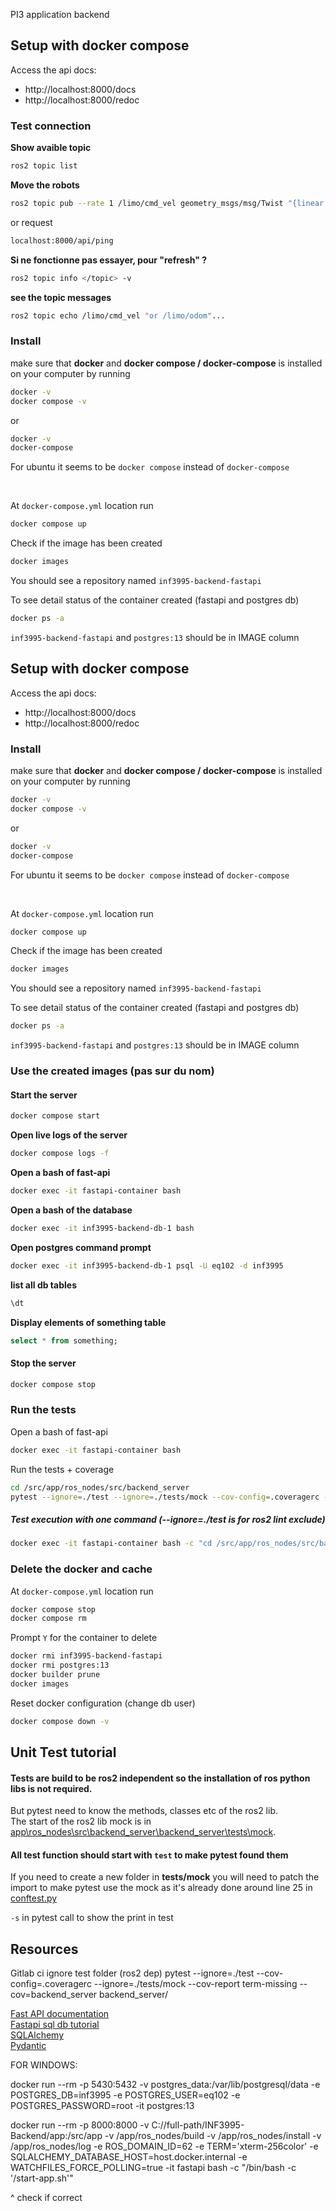 PI3 application backend
## Setup with docker compose
Access the api docs:
- http://localhost:8000/docs
- http://localhost:8000/redoc

### Test connection
**Show avaible topic**
```sh
ros2 topic list
```
**Move the robots**
```sh
ros2 topic pub --rate 1 /limo/cmd_vel geometry_msgs/msg/Twist "{linear: {x: 2.0, y: 0.0, z: 0.0}, angular: {x: 0.0, y: 0.0, z: 1.8}}"
```
or request 
```sh
localhost:8000/api/ping
```

**Si ne fonctionne pas essayer, pour "refresh" ?**
```sh
ros2 topic info </topic> -v
```
**see the topic messages**
```sh
ros2 topic echo /limo/cmd_vel "or /limo/odom"...
```


### Install
make sure that **docker** and **docker compose / docker-compose** is installed on your computer by running

```sh
docker -v
docker compose -v
```
or 
```sh
docker -v
docker-compose
```
For ubuntu it seems to be `docker compose` instead of `docker-compose`

</br>

At `docker-compose.yml` location run 
```sh
docker compose up
```

Check if the image has been created
```sh
docker images
```
You should see a repository named `inf3995-backend-fastapi`

To see detail status of the container created (fastapi and postgres db)
```sh
docker ps -a
```
`inf3995-backend-fastapi` and `postgres:13` should be in IMAGE column

## Setup with docker compose
Access the api docs:
- http://localhost:8000/docs
- http://localhost:8000/redoc

### Install
make sure that **docker** and **docker compose / docker-compose** is installed on your computer by running

```sh
docker -v
docker compose -v
```
or 
```sh
docker -v
docker-compose
```
For ubuntu it seems to be `docker compose` instead of `docker-compose`

</br>

At `docker-compose.yml` location run 
```sh
docker compose up
```

Check if the image has been created
```sh
docker images
```
You should see a repository named `inf3995-backend-fastapi`

To see detail status of the container created (fastapi and postgres db)
```sh
docker ps -a
```
`inf3995-backend-fastapi` and `postgres:13` should be in IMAGE column


### Use the created images (pas sur du nom)

#### **Start the server**
```sh
docker compose start
```

**Open live logs of the server**
```sh
docker compose logs -f
```

**Open a bash of fast-api**
```sh
docker exec -it fastapi-container bash
```

**Open a bash of the database**
```sh
docker exec -it inf3995-backend-db-1 bash
```
**Open postgres command prompt**
```sh
docker exec -it inf3995-backend-db-1 psql -U eq102 -d inf3995 
``````
**list all db tables**
```sql
\dt
```
**Display elements of something table**
```sql
select * from something;
```
#### Stop the server
```sh
docker compose stop
```

### Run the tests
Open a bash of fast-api
```sh
docker exec -it fastapi-container bash
```
Run the tests + coverage
```sh
cd /src/app/ros_nodes/src/backend_server
pytest --ignore=./test --ignore=./tests/mock --cov-config=.coveragerc --cov-report term-missing --cov=backend_server backend_server/
```

##### Test execution with one command (--ignore=./test is for ros2 lint exclude)
```sh
docker exec -it fastapi-container bash -c "cd /src/app/ros_nodes/src/backend_server && pytest --ignore=./test --cov-report term-missing --cov=backend_server backend_server/"
``` 

### Delete the docker and cache
At `docker-compose.yml` location run 
```sh
docker compose stop
docker compose rm
```
Prompt `Y` for the container to delete
```sh
docker rmi inf3995-backend-fastapi
docker rmi postgres:13
docker builder prune
docker images
```

Reset docker configuration (change db user)
```sh
docker compose down -v
```

## Unit Test tutorial
#### Tests are build to be ros2 independent so the installation of ros python libs is not required.

But pytest need to know the methods, classes etc of the ros2 lib.  
The start of the ros2 lib mock is in [app\ros_nodes\src\backend_server\backend_server\tests\mock](app\ros_nodes\src\backend_server\backend_server\tests\mock).

#### All test function should start with `test` to make pytest found them

If you need to create a new folder in **tests/mock** you will need to patch the import to make pytest use the mock as it's already done around line 25 in [conftest.py](app\ros_nodes\src\backend_server\backend_server\tests\conftest.py)

`-s` in pytest call to show the print in test



## Resources

Gitlab ci ignore test folder (ros2 dep)
pytest --ignore=./test --cov-config=.coveragerc --ignore=./tests/mock --cov-report term-missing --cov=backend_server backend_server/

[Fast API documentation](https://fastapi.tiangolo.com/) \
[Fastapi sql db tutorial](https://fastapi.tiangolo.com/tutorial/sql-databases/) \
[SQLAlchemy](https://www.sqlalchemy.org/) \
[Pydantic](https://pydantic-docs.helpmanual.io/)


FOR WINDOWS:

docker run --rm -p 5430:5432 -v postgres_data:/var/lib/postgresql/data -e POSTGRES_DB=inf3995 -e POSTGRES_USER=eq102 
-e POSTGRES_PASSWORD=root -it postgres:13

docker run --rm -p 8000:8000 -v C://full-path/INF3995-Backend/app:/src/app -v /app/ros_nodes/build -v /app/ros_nodes/install -v /app/ros_nodes/log -e ROS_DOMAIN_ID=62 -e TERM='xterm-256color' -e SQLALCHEMY_DATABASE_HOST=host.docker.internal -e WATCHFILES_FORCE_POLLING=true -it fastapi bash -c "/bin/bash -c '/start-app.sh'"

^ check if correct
